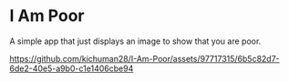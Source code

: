 # I Am Poor

A simple app that just displays an image to show that you are poor.



https://github.com/kichuman28/I-Am-Poor/assets/97717315/6b5c82d7-6de2-40e5-a9b0-c1e1406cbe94


